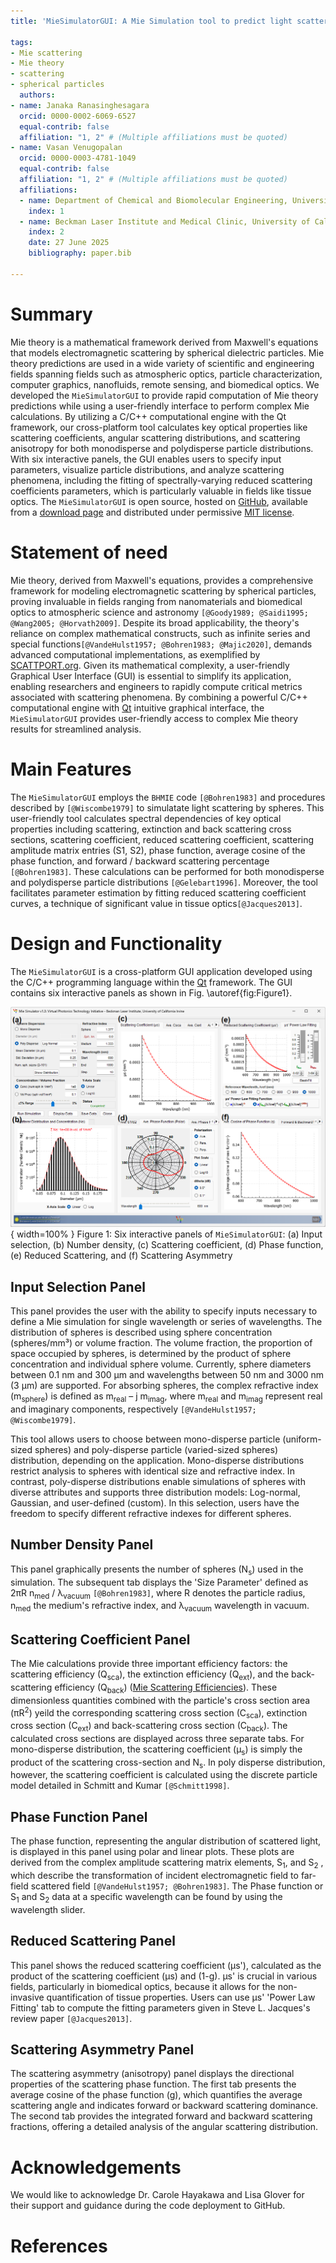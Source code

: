 ```yaml
---
title: 'MieSimulatorGUI: A Mie Simulation tool to predict light scattering with spherical particles'

tags:
- Mie scattering
- Mie theory
- scattering
- spherical particles
  authors:
- name: Janaka Ranasinghesagara
  orcid: 0000-0002-6069-6527
  equal-contrib: false
  affiliation: "1, 2" # (Multiple affiliations must be quoted)
- name: Vasan Venugopalan
  orcid: 0000-0003-4781-1049
  equal-contrib: false
  affiliation: "1, 2" # (Multiple affiliations must be quoted)
  affiliations:
  - name: Department of Chemical and Biomolecular Engineering, University of California, Irvine, California 92697, United States
    index: 1
  - name: Beckman Laser Institute and Medical Clinic, University of California, Irvine, California 92697, United States
    index: 2
    date: 27 June 2025
    bibliography: paper.bib

---
```


[comment]: https://joss.theoj.org/]

# Summary

Mie theory is a mathematical framework derived from Maxwell's equations that models electromagnetic scattering by spherical dielectric particles.  Mie theory predictions are used in a wide variety of scientific and engineering fields spanning fields such as atmospheric optics, particle characterization, computer graphics, nanofluids, remote sensing, and biomedical optics. We developed the `MieSimulatorGUI` to provide rapid computation of Mie theory predictions while using a user-friendly interface to perform complex Mie calculations. By utilizing a C/C++ computational engine with the Qt framework, our cross-platform tool calculates key optical properties like scattering coefficients, angular scattering distributions, and scattering anisotropy for both monodisperse and polydisperse particle distributions. With six interactive panels, the GUI enables users to specify input parameters, visualize particle distributions, and analyze scattering phenomena, including the fitting of spectrally-varying reduced scattering coefficients parameters, which is particularly valuable in fields like tissue optics. The `MieSimulatorGUI` is open source, hosted on [GitHub](https://github.com/VirtualPhotonics/MieSimulatorGUI), available from a [download page](https://github.com/VirtualPhotonics/MieSimulatorGUI/wiki/Downloads) and distributed under permissive [MIT license](https://opensource.org/license/mit).

# Statement of need

Mie theory, derived from Maxwell's equations, provides a comprehensive framework for modeling electromagnetic scattering by spherical particles, proving invaluable in fields ranging from nanomaterials and biomedical optics to atmospheric science and astronomy `[@Goody1989; @Saidi1995; @Wang2005; @Horvath2009]`. Despite its broad applicability, the theory's reliance on complex mathematical constructs, such as infinite series and special functions`[@VandeHulst1957; @Bohren1983; @Majic2020]`, demands advanced computational implementations, as exemplified by [SCATTPORT.org](https://scattport.org). Given its mathematical complexity, a user-friendly Graphical User Interface (GUI) is essential to simplify its application, enabling researchers and engineers to rapidly compute critical metrics associated with scattering phenomena. By combining a powerful C/C++ computational engine with [Qt](https://www.qt.io/) intuitive graphical interface, the `MieSimulatorGUI` provides user-friendly access to complex Mie theory results for streamlined analysis. 

# Main Features

The `MieSimulatorGUI` employs the `BHMIE` code `[@Bohren1983]` and procedures described by `[@Wiscombe1979]` to simulatate light scattering by spheres. This user-friendly tool calculates spectral dependencies of key optical properties including scattering, extinction and back scattering cross sections, scattering coefficient, reduced scattering coefficient, scattering amplitude matrix entries (S1, S2), phase function, average cosine of the phase function, and forward / backward scattering percentage `[@Bohren1983]`. These calculations can be performed for both monodisperse and polydisperse particle distributions `[@Gelebart1996]`. Moreover, the tool facilitates parameter estimation by fitting reduced scattering coefficient curves, a technique of significant value in tissue optics`[@Jacques2013]`. 

# Design and Functionality

The `MieSimulatorGUI` is a cross-platform GUI application developed using the C/C++ programming language within the [Qt](https://www.qt.io/) framework. The GUI contains six interactive panels as shown in Fig. \autoref{fig:Figure1}. 

![Figure 1: Six interactive panels of `MieSimulatorGUI`: (a) Input selection, (b) Number density, (c) µ<sub>s</sub>, (d) Phase function, (e) µ<sub>s</sub>',  and (f) Anisotropy \label{fig:Figure1}](figure1.png){ width=100% }
Figure 1: Six interactive panels of `MieSimulatorGUI`: (a) Input selection, (b) Number density, (c) Scattering coefficient, (d) Phase function, (e) Reduced Scattering,  and (f) Scattering Asymmetry

## Input Selection Panel

This panel provides the user with the ability to specify inputs necessary to define a Mie simulation for single wavelength or series of wavelengths. The distribution of spheres is described using sphere concentration (spheres/mm³) or volume fraction. The volume fraction, the proportion of space occupied by spheres, is determined by the product of sphere concentration and individual sphere volume. Currently, sphere diameters between 0.1 nm and 300 μm and wavelengths between 50 nm and 3000 nm (3 µm) are supported. 
For absorbing spheres, the complex refractive index (m<sub>sphere</sub>) is defined as m<sub>real</sub> – j m<sub>imag</sub>, where m<sub>real</sub> and m<sub>imag</sub> represent real and imaginary components, respectively `[@VandeHulst1957; @Wiscombe1979]`. 

This tool allows users to choose between mono-disperse particle (uniform-sized spheres) and poly-disperse particle (varied-sized spheres) distribution, depending on the application. Mono-disperse distributions restrict analysis to spheres with identical size and refractive index. In contrast, poly-disperse distributions enable simulations of spheres with diverse attributes and supports three distribution models: Log-normal, Gaussian, and user-defined (custom). In this selection, users have the freedom to specify different refractive indexes for different spheres. 

## Number Density Panel

This panel graphically presents the number of spheres (N<sub>s</sub>) used in the simulation.  The subsequent tab displays the 'Size Parameter' defined as 2πR n<sub>med</sub> / λ<sub>vacuum</sub> `[@Bohren1983]`, where R denotes the particle radius, n<sub>med</sub>  the medium's refractive index, and λ<sub>vacuum</sub>  wavelength in vacuum. 

## Scattering Coefficient Panel

The Mie calculations provide three important efficiency factors: the scattering efficiency (Q<sub>sca</sub>), the extinction efficiency (Q<sub>ext</sub>), and the back-scattering efficiency (Q<sub>back</sub>) ([Mie Scattering Efficiencies](https://miepython.readthedocs.io/en/latest/02_efficiencies.html)). These dimensionless quantities combined with the particle's cross section area (πR<sup>2</sup>) yeild the corresponding scattering cross section (C<sub>sca</sub>), extinction cross section (C<sub>ext</sub>) and back-scattering cross section (C<sub>back</sub>). The calculated cross sections are displayed across three separate tabs. 
For mono-disperse distribution, the scattering coefficient (µ<sub>s</sub>)  is simply the product of the scattering cross-section and N<sub>s</sub>.  In poly disperse distribution, however, the scattering coefficient is calculated using the discrete particle model detailed in Schmitt and Kumar `[@Schmitt1998]`. 

## Phase Function Panel

The phase function, representing the angular distribution of scattered light, is displayed in this panel using polar and linear plots. These plots are derived from the complex amplitude scattering matrix elements, S<sub>1</sub>, and  S<sub>2</sub> , which describe the transformation of incident electromagnetic field to far-field scattered field `[@VandeHulst1957; @Bohren1983]`. The Phase function or S<sub>1</sub> and S<sub>2</sub> data at a specific wavelength can be found by using the wavelength slider.

## Reduced Scattering Panel

This panel shows the reduced scattering coefficient (µs'), calculated as the product of the scattering coefficient (µs) and (1-g). µs' is crucial in various fields, particularly in biomedical optics, because it allows for the non-invasive quantification of tissue properties. Users can use µs' 'Power Law Fitting' tab to compute the fitting parameters given in Steve L. Jacques's review paper `[@Jacques2013]`.

## Scattering Asymmetry Panel

The scattering asymmetry (anisotropy) panel displays the directional properties of the scattering phase function. The first tab presents the average cosine of the phase function (g), which quantifies the average scattering angle and indicates forward or backward scattering dominance. The second tab provides the integrated forward and backward scattering fractions, offering a detailed analysis of the angular scattering distribution.

  

# Acknowledgements

We would like to acknowledge Dr. Carole Hayakawa and Lisa Glover for their support and guidance during the code deployment to GitHub.

# References
